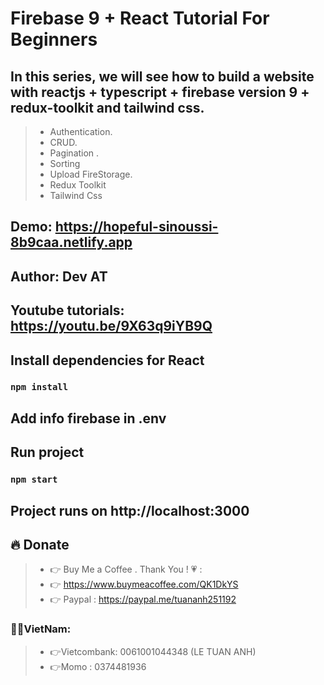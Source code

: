 # Firebase 9 + React Tutorial For Beginners 
## In this series, we will see how to build a website with reactjs + typescript + firebase version 9 + redux-toolkit and tailwind css.
> + Authentication.
> + CRUD.
> + Pagination .
> + Sorting
> + Upload FireStorage.
> + Redux Toolkit
> + Tailwind Css

## Demo: https://hopeful-sinoussi-8b9caa.netlify.app

## Author: Dev AT

## Youtube tutorials: https://youtu.be/9X63q9iYB9Q


## Install dependencies for React
### `npm install`

## Add info firebase in .env

## Run project
### `npm start`


## Project runs on http://localhost:3000

## 🔥 Donate
> + 👉 Buy Me a Coffee . Thank You ! 💗 :
> + 👉 https://www.buymeacoffee.com/QK1DkYS
> + 👉 Paypal : https://paypal.me/tuananh251192

### 👻👻VietNam: 
> + 👉Vietcombank: 0061001044348 (LE TUAN ANH)
> + 👉Momo : 0374481936



